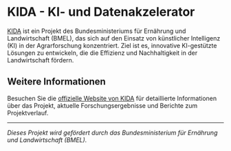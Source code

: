 # KIDA - KI- und Datenakzelerator

[KIDA](https://www.kida-bmel.de/) ist ein Projekt des Bundesministeriums für Ernährung und Landwirtschaft (BMEL), das sich auf den Einsatz von künstlicher Intelligenz (KI) in der Agrarforschung konzentriert. Ziel ist es, innovative KI-gestützte Lösungen zu entwickeln, die die Effizienz und Nachhaltigkeit in der Landwirtschaft fördern.

## Weitere Informationen
Besuchen Sie die [offizielle Website von KIDA](https://www.kida-bmel.de/) für detaillierte Informationen über das Projekt, aktuelle Forschungsergebnisse und Berichte zum Projektverlauf.

---

*Dieses Projekt wird gefördert durch das Bundesministerium für Ernährung und Landwirtschaft (BMEL).*
